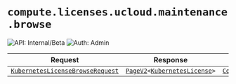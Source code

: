 # `compute.licenses.ucloud.maintenance.browse`

![API: Internal/Beta](https://img.shields.io/static/v1?label=API&message=Internal/Beta&color=red&style=flat-square)
![Auth: Admin](https://img.shields.io/static/v1?label=Auth&message=Admin&color=informational&style=flat-square)



| Request | Response | Error |
|---------|----------|-------|
|<code><a href='#kuberneteslicensebrowserequest'>KubernetesLicenseBrowseRequest</a></code>|<code><a href='/docs/reference/dk.sdu.cloud.PageV2.md'>PageV2</a>&lt;<a href='#kuberneteslicense'>KubernetesLicense</a>&gt;</code>|<code><a href='/docs/reference/dk.sdu.cloud.CommonErrorMessage.md'>CommonErrorMessage</a></code>|


